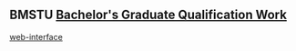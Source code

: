 ## BMSTU [Bachelor's Graduate Qualification Work]()

[web-interface](https://share.streamlit.io/dkosarevsky/opencv_labs/main/dfd.py)
